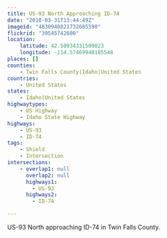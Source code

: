 ```yaml
---
title: US-93 North Approaching ID-74
date: "2018-03-31T13:44:49Z"
imageid: "4830940821732685590"
flickrid: "39545742600"
location:
    latitude: 42.50934331509023
    longitude: -114.57469940185548
places: []
counties:
    - Twin Falls County|Idaho|United States
countries:
    - United States
states:
    - Idaho|United States
highwaytypes:
    - US Highway
    - Idaho State Highway
highways:
    - US-93
    - ID-74
tags:
    - Shield
    - Intersection
intersections:
    - overlap1: null
      overlap2: null
      highways1:
        - US-93
      highways2:
        - ID-74

---
```

US-93 North approaching ID-74 in Twin Falls County.